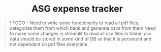 <div align="center"><h1>ASG expense tracker</h1></div>

>! TODO - 
> Need to write some functionality to read all pdf files, categorize them from which bank and generate csvs from them
> Need to make some changes in streamlit to read all csv files in folder.
> csv data should be stored in some kind of DB so that it is persistent and not dependant on pdf files everytime
